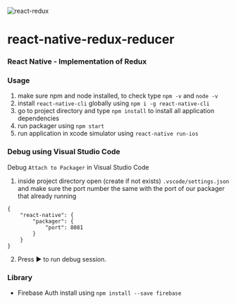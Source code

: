 ![react-redux](https://cdn-images-1.medium.com/max/300/1*wjlfZatDlTnqfgYJ9iKnKQ.png)

# react-native-redux-reducer
### React Native - Implementation of Redux

### Usage
1.	make sure npm and node installed, to check type `npm -v` and `node -v`
2.  install `react-native-cli` globally using `npm i -g react-native-cli`
3.  go to project directory and type `npm install` to install all application dependencies
4.  run packager using `npm start` 
5.  run application in xcode simulator using `react-native run-ios`

### Debug using Visual Studio Code
Debug `Attach to Packager` in Visual Studio Code

1.	inside project directory open (create if not exists) `.vscode/settings.json` and make sure the port number the same with the port of our packager that already running
```
{
    "react-native": {
        "packager": {
            "port": 8081
        }
    }
}
```
2. Press :arrow_forward: to run debug session.

### Library
- Firebase Auth install using `npm install --save firebase`
